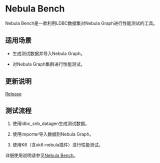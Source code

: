 # Nebula Bench

Nebula Bench是一款利用LDBC数据集对Nebula Graph进行性能测试的工具。

## 适用场景

- 生成测试数据并导入Nebula Graph。

- 对Nebula Graph集群进行性能测试。

## 更新说明

[Release](https://github.com/vesoft-inc/nebula-bench/releases/tag/{{bench.tag}})

## 测试流程

1. 使用ldbc_snb_datagen生成测试数据。

2. 使用importer导入数据到Nebula Graph。

3. 使用K6（含xk6-nebula插件）进行性能测试。

详细使用说明请参见[Nebula Bench](https://github.com/vesoft-inc/nebula-bench/blob/{{bench.branch}}/README_cn.md)。


